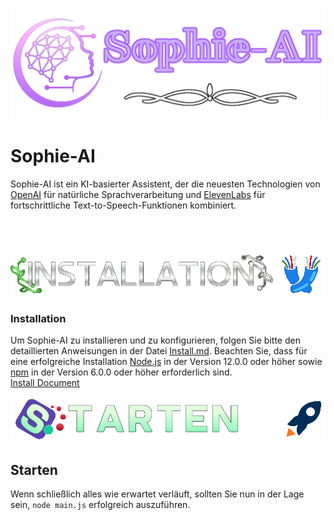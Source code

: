 ![Example Image](img/readme/Sophie-Ai-Bot_Logo.png)
# Sophie-AI
Sophie-AI ist ein KI-basierter Assistent, der die neuesten Technologien von [OpenAI](https://openai.com) für natürliche Sprachverarbeitung und [ElevenLabs](https://elevenlabs.io) für fortschrittliche Text-to-Speech-Funktionen kombiniert.
<br><br><br><br>

![Installtion Logo](img/readme/Installation.png)
### Installation
Um Sophie-AI zu installieren und zu konfigurieren, folgen Sie bitte den detaillierten Anweisungen in der Datei [Install.md](./Install.md). Beachten Sie, dass für eine erfolgreiche Installation [Node.js](https://nodejs.org/) in der Version 12.0.0 oder höher sowie [npm](https://www.npmjs.com/) in der Version 6.0.0 oder höher erforderlich sind. <br>
[Install Document](https://github.com/InsanityLabs/AIVTuber/blob/main/INSTALL.md)


![Starten Icon](img/readme/Starten_Docu.png)
## Starten
Wenn schließlich alles wie erwartet verläuft, sollten Sie nun in der Lage sein, `node main.js` erfolgreich auszuführen.